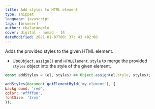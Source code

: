 ```yaml
---
title: Add styles to HTML element
type: snippet
language: javascript
tags: [browser]
author: chalarangelo
cover: digital - nomad - 14
dateModified: 2021-01-07T00: 37: 43 +02:00
---
```


  Adds the provided styles to the given HTML element.

- Use`Object.assign()` and `HTMLElement.style` to merge the provided `styles` object into the style of the given element.

```js
const addStyles = (el, styles) => Object.assign(el.style, styles);
```

  ```js
addStyles(document.getElementById('my-element'), {
  background: 'red',
  color: '#ffff00',
  fontSize: '3rem'
});
```
